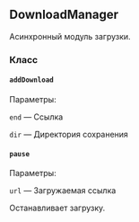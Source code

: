 ## DownloadManager

Асинхронный модуль загрузки.

### Класс

#### `addDownload`

Параметры:

`end` — Ссылка

`dir` — Директория сохранения

#### `pause`

Параметры:

`url` — Загружаемая ссылка

Останавливает загрузку.
